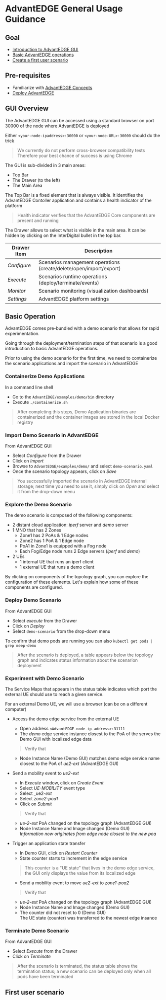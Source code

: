 # AdvantEDGE General Usage Guidance
## Goal
- [Introduction to AdvantEDGE GUI](#gui-overview)
- [Basic AdvantEDGE operations](#basic-operations)
- [Create a first user scenario](#first-user-scenario)

## Pre-requisites
- Familiarize with [AdvantEDGE Concepts](./concepts.md)
- [Deploy AdvantEDGE](docs/deploy.md)

## GUI Overview
The AdvantEDGE GUI can be accessed using a standard browser on port 30000 of the node where AdvantEDGE is deployed

Either `<your-node-ipaddress>:30000` or `<your-node-URL>:30000` should do the trick
> We currently do not perform cross-browser compatibility tests <br>Therefore your best chance of success is using Chrome

The GUI is sub-divided in 3 main areas:
- Top Bar
- The Drawer (to the left)
- The Main Area

The Top Bar is a fixed element that is always visible. It identifies the AdvantEDGE Contoller application and contains a health indicator of the platform
> Health indicator verifies that the AdvantEDGE Core components are present and running

The Drawer allows to select what is visible in the main area. It can be hidden by clicking on the InterDigital bullet in the top bar.

Drawer Item | Description
------ | --------
_Configure_ | Scenarios management operations (create/delete/open/import/export)
_Execute_ | Scenarios runtime operations (deploy/terminate/events)
_Monitor_ | Scenario monitoring (visualization dashboards)
_Settings_ | AdvantEDGE platform settings

## Basic Operation
AdvantEDGE comes pre-bundled with a demo scenario that allows for rapid experimentation.

Going through the deployment/termination steps of that scenario is a good introduction to basic AdvantEDGE operations.

Prior to using the demo scenario for the first time, we need to containerize the scenario applications and import the scenario in AdvantEDGE

### Containerize Demo Applications
In a command line shell
- Go to the `AdvantEDGE/examples/demo/bin` directory
- Execute `./containerize.sh`

> After completing this steps, Demo Application binaries are containerized and the container images are stored in the local Docker registry

### Import Demo Scenario in AdvantEDGE
From AdvantEDGE GUI
- Select _Configure_ from the Drawer
- Click on _Import_
- Browse to `AdvantEDGE/examples/demo/` and select `demo-scenario.yaml`
- Once the scenario topology appears, click on _Save_

> You successfully imported the scenario in AdvantEDGE internal storage; next time you need to use it, simply click on _Open_ and select it from the drop-down menu

### Explore the Demo Scenario
The demo scenario is composed of the following components:
- 2 distant cloud application: _iperf_ server and _demo_ server
- 1 MNO that has 2 Zones
  - Zone1 has 2 PoAs & 1 Edge nodes
  - Zone2 has 1 PoA & 1 Edge node
  - PoA1 in Zone1 is equipped with a Fog node
  - Each Fog/Edge node runs 2 Edge servers (_iperf_ and _demo_)
- 2 UEs
  - 1 internal UE that runs an iperf client
  - 1 external UE that runs a demo client

By clicking on components of the topology graph, you can explore the configuration of these elements. Let's explain how some of these components are configured.

### Deploy Demo Scenario
From AdvantEDGE GUI
- Select _execute_ from the Drawer
- Click on _Deploy_
- Select `demo-scenario` from the drop-down menu

To confirm that demo pods are running you can also `kubectl get pods | grep meep-demo`

> After the scenario is deployed, a table appears below the topology graph and indicates status information about the scenarion deployment

### Experiment with Demo Scenario
The Service Maps that appears in the status table indicates which port the external UE should use to reach a given service.

For an external Demo UE, we will use a browser (can be on a different computer)

- Access the demo edge service from the external UE
  - Open address `<AdvantEDGE-node-ip-address>:31111`
  - The _demo_ edge service instance closest to the PoA of the serves the Demo GUI with localized edge data

  > Verify that
  - Node Instance Name (Demo GUI) matches demo edge service name closest to the PoA of _ue2-ext_ (AdvantEDGE GUI)

- Send a mobility event to _ue2-ext_
  - In _Execute_ window, click on _Create Event_
  - Select _UE-MOBILITY_ event type
  - Select _ue2-_ext_
  - Select _zone2-poa1_
  - Click on _Submit_

  > Verify that
  - _ue-2-ext_ PoA changed on the topology graph (AdvantEDGE GUI)
  - Node Instance Name and Image changed (Demo GUI)
  <br>_Information now originates from edge node closest to the new poa_

- Trigger an application state transfer
  - In Demo GUI, click on _Restart Counter_
  - State counter starts to increment in the edge service
  > This counter is a "UE state" that lives in the demo edge service, the GUI only displays the value from its localized edge

  - Send a mobility event to move _ue2-ext_ to _zone1-poa2_

  > Verify that
  - _ue-2-ext_ PoA changed on the topology graph (AdvantEDGE GUI)
  - Node Instance Name and Image changed (Demo GUI)
  - The counter did not reset to 0 (Demo GUI)
  <br>The UE state (counter) was transferred to the newest edge insance


### Terminate Demo Scenario
From AdvantEDGE GUI
  - Select _Execute_ from the Drawer
  - Click on _Terminate_

  > After the scenario is terminated, the status table shows the termination status; a new scenario can be deployed only when all pods have been terminated


## First user scenario
